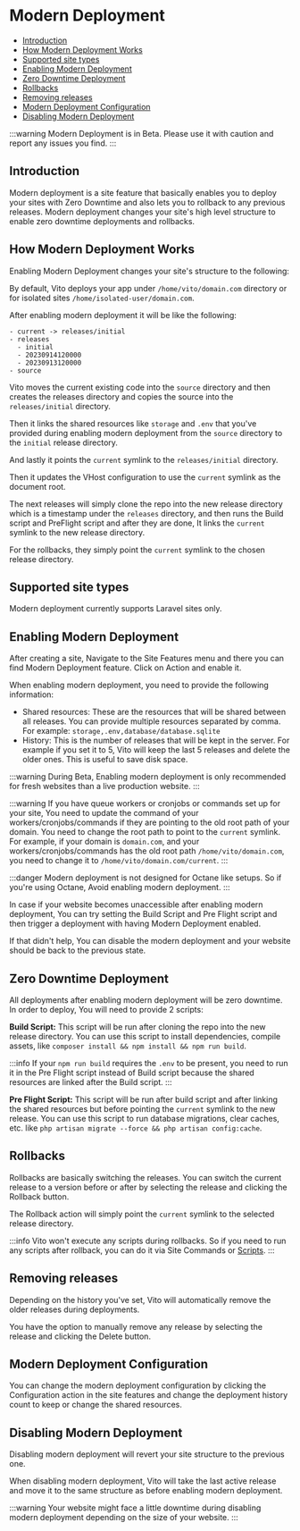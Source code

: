 # Modern Deployment

- [Introduction](#introduction)
- [How Modern Deployment Works](#how-modern-deployment-works)
- [Supported site types](#supported-site-types)
- [Enabling Modern Deployment](#enabling-modern-deployment)
- [Zero Downtime Deployment](#zero-downtime-deployment)
- [Rollbacks](#rollbacks)
- [Removing releases](#removing-releases)
- [Modern Deployment Configuration](#modern-deployment-configuration)
- [Disabling Modern Deployment](#disabling-modern-deployment)

:::warning
Modern Deployment is in Beta. Please use it with caution and report any issues you find.
:::

## Introduction

Modern deployment is a site feature that basically enables you to deploy your sites with Zero Downtime and also lets you to rollback to any previous releases. Modern deployment changes your site's high level structure to enable zero downtime deployments and rollbacks.

## How Modern Deployment Works

Enabling Modern Deployment changes your site's structure to the following:

By default, Vito deploys your app under `/home/vito/domain.com` directory or for isolated sites `/home/isolated-user/domain.com`.

After enabling modern deployment it will be like the following:

```text
- current -> releases/initial
- releases
  - initial
  - 20230914120000
  - 20230913120000
- source
```

Vito moves the current existing code into the `source` directory and then creates the releases directory and copies the source into the `releases/initial` directory.

Then it links the shared resources like `storage` and `.env` that you've provided during enabling modern deployment from the `source` directory to the `initial` release directory.

And lastly it points the `current` symlink to the `releases/initial` directory.

Then it updates the VHost configuration to use the `current` symlink as the document root.

The next releases will simply clone the repo into the new release directory which is a timestamp under the `releases` directory, and then runs the Build script and PreFlight script and after they are done, It links the `current` symlink to the new release directory.

For the rollbacks, they simply point the `current` symlink to the chosen release directory.

## Supported site types

Modern deployment currently supports Laravel sites only.

## Enabling Modern Deployment

After creating a site, Navigate to the Site Features menu and there you can find Modern Deployment feature. Click on Action and enable it.

When enabling modern deployment, you need to provide the following information:

- Shared resources: These are the resources that will be shared between all releases. You can provide multiple resources separated by comma. For example: `storage,.env,database/database.sqlite`
- History: This is the number of releases that will be kept in the server. For example if you set it to 5, Vito will keep the last 5 releases and delete the older ones. This is useful to save disk space.

:::warning
During Beta, Enabling modern deployment is only recommended for fresh websites than a live production website.
:::

:::warning
If you have queue workers or cronjobs or commands set up for your site, You need to update the command of your workers/cronjobs/commands if they are pointing to the old root path of your domain. You need to change the root path to point to the `current` symlink. For example, if your domain is `domain.com`, and your workers/cronjobs/commands has the old root path `/home/vito/domain.com`, you need to change it to `/home/vito/domain.com/current`.
:::

:::danger
Modern deployment is not designed for Octane like setups. So if you're using Octane, Avoid enabling modern deployment.
:::

In case if your website becomes unaccessible after enabling modern deployment, You can try setting the Build Script and Pre Flight script and then trigger a deployment with having Modern Deployment enabled.

If that didn't help, You can disable the modern deployment and your website should be back to the previous state.

## Zero Downtime Deployment

All deployments after enabling modern deployment will be zero downtime. In order to deploy, You will need to provide 2 scripts:

**Build Script:** This script will be run after cloning the repo into the new release directory. You can use this script to install dependencies, compile assets, like `composer install && npm install && npm run build`.

:::info
If your `npm run build` requires the `.env` to be present, you need to run it in the Pre Flight script instead of Build script because the shared resources are linked after the Build script.
:::

**Pre Flight Script:** This script will be run after build script and after linking the shared resources but before pointing the `current` symlink to the new release. You can use this script to run database migrations, clear caches, etc. like `php artisan migrate --force && php artisan config:cache`.

## Rollbacks

Rollbacks are basically switching the releases. You can switch the current release to a version before or after by selecting the release and clicking the Rollback button.

The Rollback action will simply point the `current` symlink to the selected release directory.

:::info
Vito won't execute any scripts during rollbacks. So if you need to run any scripts after rollback, you can do it via Site Commands or [Scripts](../scripts.md).
:::

## Removing releases

Depending on the history you've set, Vito will automatically remove the older releases during deployments.

You have the option to manually remove any release by selecting the release and clicking the Delete button.

## Modern Deployment Configuration

You can change the modern deployment configuration by clicking the Configuration action in the site features and change the deployment history count to keep or change the shared resources.

## Disabling Modern Deployment

Disabling modern deployment will revert your site structure to the previous one.

When disabling modern deployment, Vito will take the last active release and move it to the same structure as before enabling modern deployment.

:::warning
Your website might face a little downtime during disabling modern deployment depending on the size of your website.
:::

